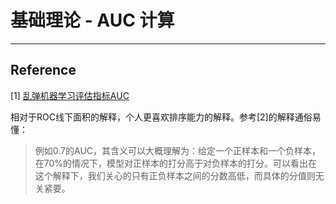 # 基础理论 - AUC 计算

---

## Reference

[1] [乱弹机器学习评估指标AUC](https://zhuanlan.zhihu.com/p/52930683)



相对于ROC线下面积的解释，个人更喜欢排序能力的解释。参考[2]的解释通俗易懂：

> 例如0.7的AUC，其含义可以大概理解为：给定一个正样本和一个负样本，在70%的情况下，模型对正样本的打分高于对负样本的打分。可以看出在这个解释下，我们关心的只有正负样本之间的分数高低，而具体的分值则无关紧要。